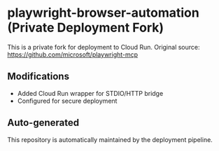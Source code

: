 # playwright-browser-automation (Private Deployment Fork)

This is a private fork for deployment to Cloud Run.
Original source: https://github.com/microsoft/playwright-mcp

## Modifications
- Added Cloud Run wrapper for STDIO/HTTP bridge
- Configured for secure deployment

## Auto-generated
This repository is automatically maintained by the deployment pipeline.
